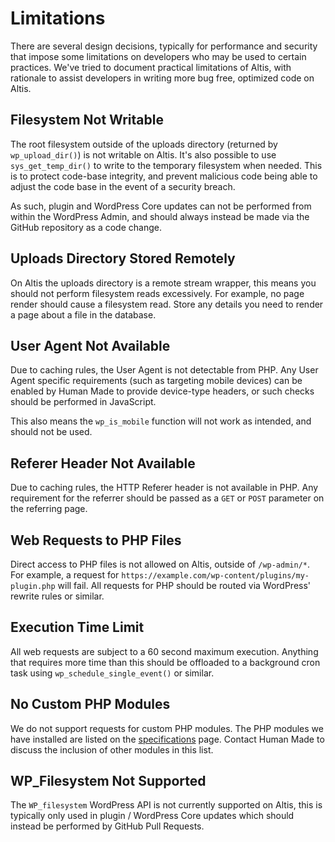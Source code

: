 # Limitations

There are several design decisions, typically for performance and security that impose some limitations on developers who may be used to certain practices. We've tried to document practical limitations of Altis, with rationale to assist developers in writing more bug free, optimized code on Altis.


## Filesystem Not Writable

The root filesystem outside of the uploads directory (returned by `wp_upload_dir()`) is not writable on Altis. It's also possible to use `sys_get_temp_dir()` to write to the temporary filesystem when needed. This is to protect code-base integrity, and prevent malicious code being able to adjust the code base in the event of a security breach.

As such, plugin and WordPress Core updates can not be performed from within the WordPress Admin, and should always instead be made via the GitHub repository as a code change.

## Uploads Directory Stored Remotely

On Altis the uploads directory is a remote stream wrapper, this means you should not perform filesystem reads excessively. For example, no page render should cause a filesystem read. Store any details you need to render a page about a file in the database.

## User Agent Not Available

Due to caching rules, the User Agent is not detectable from PHP. Any User Agent specific requirements (such as targeting mobile devices) can be enabled by Human Made to provide device-type headers, or such checks should be performed in JavaScript.

This also means the `wp_is_mobile` function will not work as intended, and should not be used.

## Referer Header Not Available

Due to caching rules, the HTTP Referer header is not available in PHP. Any requirement for the referrer should be passed as a `GET` or `POST` parameter on the referring page.

## Web Requests to PHP Files

Direct access to PHP files is not allowed on Altis, outside of `/wp-admin/*`. For example, a request for `https://example.com/wp-content/plugins/my-plugin.php` will fail. All requests for PHP should be routed via WordPress' rewrite rules or similar.

## Execution Time Limit

All web requests are subject to a 60 second maximum execution. Anything that requires more time than this should be offloaded to a background cron task using `wp_schedule_single_event()` or similar.

## No Custom PHP Modules

We do not support requests for custom PHP modules. The PHP modules we have installed are listed on the [specifications](./specifications.md) page. Contact Human Made to discuss the inclusion of other modules in this list.

## WP_Filesystem Not Supported

The `WP_filesystem` WordPress API is not currently supported on Altis, this is typically only used in plugin / WordPress Core updates which should instead be performed by GitHub Pull Requests.
